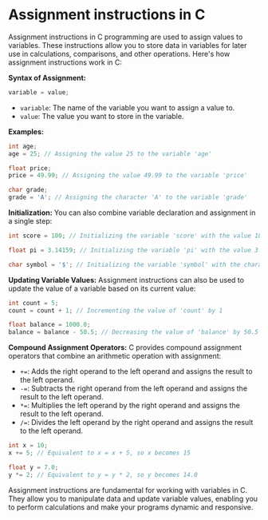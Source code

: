 # Assignment instructions in C
Assignment instructions in C programming are used to assign values to variables. These instructions allow you to store data in variables for later use in calculations, comparisons, and other operations. Here's how assignment instructions work in C:

**Syntax of Assignment:**
```c
variable = value;
```

- `variable`: The name of the variable you want to assign a value to.
- `value`: The value you want to store in the variable.

**Examples:**
```c
int age;
age = 25; // Assigning the value 25 to the variable 'age'

float price;
price = 49.99; // Assigning the value 49.99 to the variable 'price'

char grade;
grade = 'A'; // Assigning the character 'A' to the variable 'grade'
```

**Initialization:**
You can also combine variable declaration and assignment in a single step:

```c
int score = 100; // Initializing the variable 'score' with the value 100

float pi = 3.14159; // Initializing the variable 'pi' with the value 3.14159

char symbol = '$'; // Initializing the variable 'symbol' with the character '$'
```

**Updating Variable Values:**
Assignment instructions can also be used to update the value of a variable based on its current value:

```c
int count = 5;
count = count + 1; // Incrementing the value of 'count' by 1

float balance = 1000.0;
balance = balance - 50.5; // Decreasing the value of 'balance' by 50.5
```

**Compound Assignment Operators:**
C provides compound assignment operators that combine an arithmetic operation with assignment:

- `+=`: Adds the right operand to the left operand and assigns the result to the left operand.
- `-=`: Subtracts the right operand from the left operand and assigns the result to the left operand.
- `*=`: Multiplies the left operand by the right operand and assigns the result to the left operand.
- `/=`: Divides the left operand by the right operand and assigns the result to the left operand.

```c
int x = 10;
x += 5; // Equivalent to x = x + 5, so x becomes 15

float y = 7.0;
y *= 2; // Equivalent to y = y * 2, so y becomes 14.0
```

Assignment instructions are fundamental for working with variables in C. They allow you to manipulate data and update variable values, enabling you to perform calculations and make your programs dynamic and responsive.
